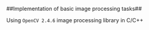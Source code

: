 ##Implementation of basic image processing tasks##

Using `OpenCV 2.4.6` image processing library in C/C++
